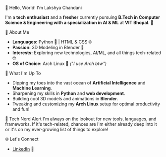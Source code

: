 👋 Hello, World! I'm Lakshya Chandani

I'm a **tech enthusiast** and a **fresher** currently pursuing **B.Tech in Computer Science & Engineering with a specialization in AI & ML** at **VIT Bhopal**. 🚀

🌱 About Me
- **Languages:** Python 🐍 | HTML & CSS 🌐
- **Passion:** 3D Modeling in Blender 🎨
- **Interests:** Exploring new technologies, AI/ML, and all things tech-related 🤓
- **OS of Choice:** Arch Linux 🐧 _("I use Arch btw")_

🔭 What I'm Up To
- Dipping my toes into the vast ocean of **Artificial Intelligence** and **Machine Learning**.
- Sharpening my skills in **Python** and **web development**.
- Building cool 3D models and animations in **Blender**.
- Tweaking and customizing my **Arch Linux** setup for optimal productivity and fun!

🤖 Tech Nerd Alert
I'm always on the lookout for new tools, languages, and frameworks. If it's tech-related, chances are I'm either already deep into it or it's on my ever-growing list of things to explore!

🌐 Let's Connect
- [LinkedIn](https://www.linkedin.com/in/lakshyachandani) 🔗

